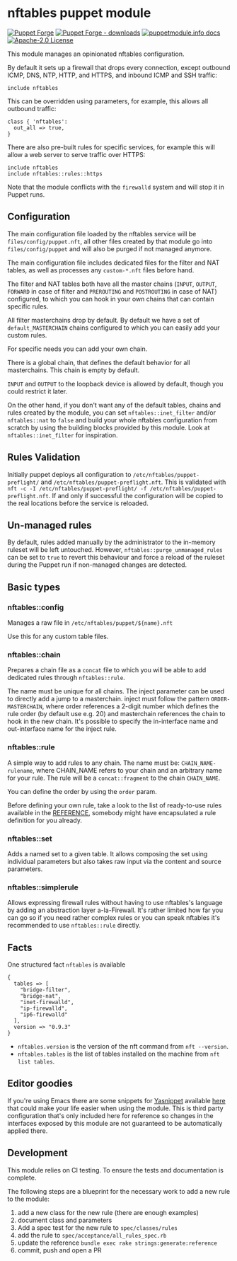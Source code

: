 # nftables puppet module

[![Puppet Forge](https://img.shields.io/puppetforge/v/puppet/nftables.svg)](https://forge.puppetlabs.com/puppet/nftables)
[![Puppet Forge - downloads](https://img.shields.io/puppetforge/dt/puppet/nftables.svg)](https://forge.puppetlabs.com/puppet/nftables)
[![puppetmodule.info docs](http://www.puppetmodule.info/images/badge.png)](http://www.puppetmodule.info/m/puppet-nftables)
[![Apache-2.0 License](https://img.shields.io/github/license/voxpupuli/puppet-nftables.svg)](LICENSE)

This module manages an opinionated nftables configuration.

By default it sets up a firewall that drops every connection, except
outbound ICMP, DNS, NTP, HTTP, and HTTPS, and inbound ICMP and SSH
traffic:

```puppet
include nftables
```

This can be overridden using parameters, for example, this allows all
outbound traffic:

```puppet
class { 'nftables':
  out_all => true,
}
```

There are also pre-built rules for specific services, for example this
will allow a web server to serve traffic over HTTPS:

```puppet
include nftables
include nftables::rules::https
```

Note that the module conflicts with the `firewalld` system and will
stop it in Puppet runs.

## Configuration

The main configuration file loaded by the nftables service
will be `files/config/puppet.nft`, all other files created
by that module go into `files/config/puppet` and will also
be purged if not managed anymore.

The main configuration file includes dedicated files for
the filter and NAT tables, as well as processes any
`custom-*.nft` files before hand.

The filter and NAT tables both have all the master chains
(`INPUT`, `OUTPUT`, `FORWARD` in case of filter and `PREROUTING`
and `POSTROUTING` in case of NAT) configured, to which you
can hook in your own chains that can contain specific
rules.

All filter masterchains drop by default.
By default we have a set of `default_MASTERCHAIN` chains
configured to which you can easily add your custom rules.

For specific needs you can add your own chain.

There is a global chain, that defines the default behavior
for all masterchains. This chain is empty by default.

`INPUT` and `OUTPUT` to the loopback device is allowed by
default, though you could restrict it later.

On the other hand, if you don't want any of the default tables, chains
and rules created by the module, you can set `nftables::inet_filter`
and/or `nftables::nat` to `false` and build your whole nftables
configuration from scratch by using the building blocks provided by
this module. Look at `nftables::inet_filter` for inspiration.

## Rules Validation

Initially puppet deploys all configuration to
`/etc/nftables/puppet-preflight/` and
`/etc/nftables/puppet-preflight.nft`. This is validated with
`nft -c -I /etc/nftables/puppet-preflight/ -f /etc/nftables/puppet-preflight.nft`.
If and only if successful the configuration will be copied to
the real locations before the service is reloaded.

## Un-managed rules

By default, rules added manually by the administrator to the in-memory
ruleset will be left untouched. However,
`nftables::purge_unmanaged_rules` can be set to `true` to revert this
behaviour and force a reload of the ruleset during the Puppet run if
non-managed changes are detected.

## Basic types

### nftables::config

Manages a raw file in `/etc/nftables/puppet/${name}.nft`

Use this for any custom table files.

### nftables::chain

Prepares a chain file as a `concat` file to which you will
be able to add dedicated rules through `nftables::rule`.

The name must be unique for all chains. The inject
parameter can be used to directly add a jump to a
masterchain. inject must follow the pattern
`ORDER-MASTERCHAIN`, where order references a 2-digit
number which defines the rule order (by default use e.g. 20)
and masterchain references the chain to hook in the new
chain. It's possible to specify the in-interface name and
out-interface name for the inject rule.

### nftables::rule

A simple way to add rules to any chain. The name must be:
`CHAIN_NAME-rulename`, where CHAIN_NAME refers to your
chain and an arbitrary name for your rule.
The rule will be a `concat::fragment` to the chain
`CHAIN_NAME`.

You can define the order by using the `order` param.

Before defining your own rule, take a look to the list of ready-to-use rules
available in the
[REFERENCE](https://github.com/voxpupuli/puppet-nftables/blob/master/REFERENCE.md),
somebody might have encapsulated a rule definition for you already.

### nftables::set

Adds a named set to a given table. It allows composing the
set using individual parameters but also takes raw input
via the content and source parameters.

### nftables::simplerule

Allows expressing firewall rules without having to use nftables's language by
adding an abstraction layer a-la-Firewall. It's rather limited how far you can
go so if you need rather complex rules or you can speak nftables it's
recommended to use `nftables::rule` directly.

## Facts

One structured fact `nftables` is available

```
{
  tables => [
    "bridge-filter",
    "bridge-nat",
    "inet-firewalld",
    "ip-firewalld",
    "ip6-firewalld"
  ],
  version => "0.9.3"
}
```

* `nftables.version` is the version of the nft command from `nft --version`.
* `nftables.tables` is the list of tables installed on the machine from `nft list tables`.

## Editor goodies

If you're using Emacs there are some snippets for
[Yasnippet](https://github.com/joaotavora/yasnippet) available
[here](https://github.com/nbarrientos/dotfiles/tree/master/.emacs.d/snippets/puppet-mode)
that could make your life easier when using the module. This is third
party configuration that's only included here for reference so changes
in the interfaces exposed by this module are not guaranteed to be
automatically applied there.

## Development

This module relies on CI testing. To ensure the tests and documentation is complete.

The following steps are a blueprint for the necessary work to add a new rule to the module:

1. add a new class for the new rule (there are enough examples)
2. document class and parameters
3. Add a spec test for the new rule to `spec/classes/rules`
4. add the rule to `spec/acceptance/all_rules_spec.rb`
5. update the reference `bundle exec rake strings:generate:reference`
6. commit, push and open a PR
